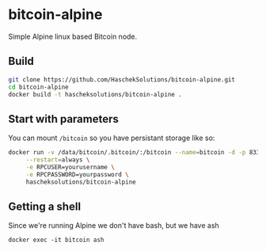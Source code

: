 # bitcoin-alpine

Simple Alpine linux based Bitcoin node.

## Build

```bash
git clone https://github.com/HaschekSolutions/bitcoin-alpine.git
cd bitcoin-alpine
docker build -t hascheksolutions/bitcoin-alpine .
```

## Start with parameters

You can mount ```/bitcoin``` so you have persistant storage like so:

```bash
docker run -v /data/bitcoin/.bitcoin/:/bitcoin --name=bitcoin -d -p 8333:8333 -p 8332:8332 \
     --restart=always \
     -e RPCUSER=yourusername \
     -e RPCPASSWORD=yourpassword \
     hascheksolutions/bitcoin-alpine
```

## Getting a shell

Since we're running Alpine we don't have bash, but we have ash

```
docker exec -it bitcoin ash
```